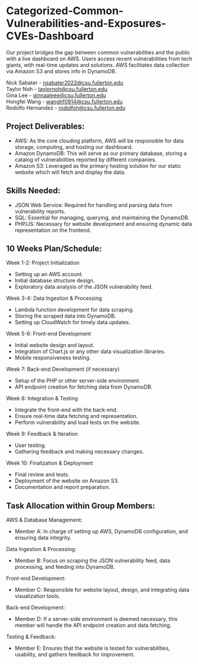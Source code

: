 # Categorized-Common-Vulnerabilities-and-Exposures-CVEs-Dashboard

Our project bridges the gap between common vulnerabilities and the public with a live dashboard on AWS. Users access recent vulnerabilities from tech giants, with real-time updates and solutions. AWS facilitates data collection via Amazon S3 and stores info in DynamoDB.

Nick Sabater		-	nsabater2022@csu.fullerton.edu  
Taylor Noh		-	taylornoh@csu.fullerton.edu  
Gina Lee		-	ginnaaleee@csu.fullerton.edu  
Hongfei Wang	-	wanghf0914@csu.fullerton.edu  
Rodolfo Hernandez	-	rodolfoh@csu.fullerton.edu  

## Project Deliverables:

* AWS: As the core clouding platform, AWS will be responsible for data storage, computing, and hosting our dashboard.
* Amazon DynamoDB: This will serve as our primary database, storing a catalog of vulnerabilities reported by different companies.
* Amazon S3: Leveraged as the primary hosting solution for our static website which will fetch and display the data.

## Skills Needed:

* JSON Web Service: Required for handling and parsing data from vulnerability reports.
* SQL: Essential for managing, querying, and maintaining the DynamoDB.
* PHP/JS: Necessary for website development and ensuring dynamic data representation on the frontend.

## 10 Weeks Plan/Schedule:

Week 1-2: Project Initialization

* Setting up an AWS account.
* Initial database structure design.
* Exploratory data analysis of the JSON vulnerability feed.

Week 3-4: Data Ingestion & Processing

* Lambda function development for data scraping.
* Storing the scraped data into DynamoDB.
* Setting up CloudWatch for timely data updates.

Week 5-6: Front-end Development

* Initial website design and layout.
* Integration of Chart.js or any other data visualization libraries.
* Mobile responsiveness testing.

Week 7: Back-end Development (if necessary)

* Setup of the PHP or other server-side environment.
* API endpoint creation for fetching data from DynamoDB.

Week 8: Integration & Testing

* Integrate the front-end with the back-end.
* Ensure real-time data fetching and representation.
* Perform vulnerability and load tests on the website.

Week 9: Feedback & Iteration

* User testing.
* Gathering feedback and making necessary changes.

Week 10: Finalization & Deployment

* Final review and tests.
* Deployment of the website on Amazon S3.
* Documentation and report preparation.

## Task Allocation within Group Members:

AWS & Database Management:
* Member A: In charge of setting up AWS, DynamoDB configuration, and ensuring data integrity.

Data Ingestion & Processing:
* Member B: Focus on scraping the JSON vulnerability feed, data processing, and feeding into DynamoDB.

Front-end Development:
* Member C: Responsible for website layout, design, and integrating data visualization tools.

Back-end Development:
* Member D: If a server-side environment is deemed necessary, this member will handle the API endpoint creation and data fetching.

Testing & Feedback:
* Member E: Ensures that the website is tested for vulnerabilities, usability, and gathers feedback for improvement.
